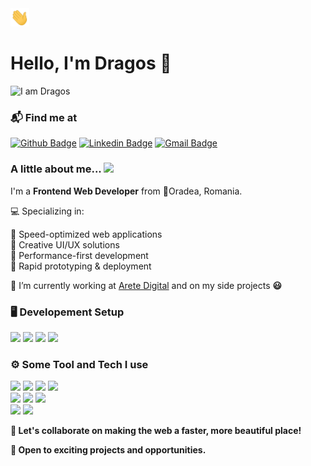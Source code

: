 <img width="30px" margin="0px" src="https://raw.githubusercontent.com/ABSphreak/ABSphreak/master/gifs/Hi.gif">
<h1>Hello, I'm Dragos 🎩</h1>
</h1>

![I am Dragos](https://media.licdn.com/dms/image/v2/D4D16AQFhyEVTZBRVAw/profile-displaybackgroundimage-shrink_350_1400/profile-displaybackgroundimage-shrink_350_1400/0/1739368331409?e=1749686400&v=beta&t=MJwn0V6Wdq1TyjX-qc8IzMmR6j3T86Rwml2JzrQgT7w)

### 📬 Find me at
[![Github Badge](https://img.shields.io/badge/GitHub-100000?style=for-the-badge&logo=github&logoColor=white)](https://github.com/dragoshodisan/) 
[![Linkedin Badge](https://img.shields.io/badge/LinkedIn-0077B5?style=for-the-badge&logo=linkedin&logoColor=white&link=https://www.linkedin.com/in/dragoshodisan/)](https://www.linkedin.com/in/dragoshodisan/)
[![Gmail Badge](https://img.shields.io/badge/Gmail-D14836?style=for-the-badge&logo=gmail&logoColor=white&link=mailto:dragoshodisann@gmail.com)](mailto:dragoshodisann@gmail.com)

### A little about me...  <img src="https://media.giphy.com/media/VgCDAzcKvsR6OM0uWg/giphy.gif" width="50"> 
I'm a **Frontend Web Developer** from 📍Oradea, Romania. 

💻 Specializing in:

🎯 Speed-optimized web applications<br>
🎯 Creative UI/UX solutions<br>
🎯 Performance-first development<br>
🎯 Rapid prototyping & deployment

🔭 I’m currently working at <a href="https://www.linkedin.com/company/arete-digital-ca/">Arete Digital</a> and on my side projects **😃**

### 🖥️ Developement Setup
<img src="https://img.shields.io/badge/Arch_Linux-1793D1?style=for-the-badge&logo=arch-linux&logoColor=white"> <img src="https://img.shields.io/badge/NeoVim-%2357A143.svg?&style=for-the-badge&logo=neovim&logoColor=white"> <img src="https://img.shields.io/badge/VSCode-0078D4?style=for-the-badge&logo=visual%20studio%20code&logoColor=white"> <img src="https://img.shields.io/badge/alacritty-F46D01?style=for-the-badge&logo=alacritty&logoColor=white">

### ⚙️ Some Tool and Tech I use

<code><img src="https://img.shields.io/badge/HTML-grey?style=for-the-badge&logo=HTML5"></code>
<code><img src="https://img.shields.io/badge/CSS-grey?style=for-the-badge&logo=CSS3"></code>
<code><img src="https://img.shields.io/badge/tailwind%20CSS-gray?style=for-the-badge&logo=tailwind-css"></code>
<code><img src="https://img.shields.io/badge/SCSS-gray?style=for-the-badge&logo=sass"></code><br>
<code><img src="https://img.shields.io/badge/JAVASCRIPT-grey?style=for-the-badge&logo=javascript"></code>
<code><img src="https://img.shields.io/badge/TYPESCRIPT-gray?style=for-the-badge&logo=Typescript"></code>
<code><img src="https://img.shields.io/badge/REACT-gray?style=for-the-badge&logo=react"></code><br>
<code><img src="https://img.shields.io/badge/NODE-gray?style=for-the-badge&logo=node"></code>
<code><img src="https://img.shields.io/badge/GIT-grey?style=for-the-badge&logo=git"></code><br>


**🤝 Let's collaborate on making the web a faster, more beautiful place!**<br>

**📩 Open to exciting projects and opportunities.**
